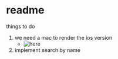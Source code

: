# readme

things to do
1. we need a mac to render the ios version
    * ![here](https://www.youtube.com/watch?v=r-Z--YDrmjI)
2. implement search by name
